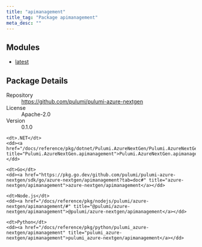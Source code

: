 ```yaml
---
title: "apimanagement"
title_tag: "Package apimanagement"
meta_desc: ""
---
```


<!-- WARNING: this file was generated by Pulumi Docs Generator. -->
<!-- Do not edit by hand unless you're certain you know what you are doing! -->



<h2 id="modules">Modules</h2>
<ul class="api">
    <li><a href="latest/" title="latest"><span class="symbol module"></span>latest</a></li>
</ul>

<h2 id="package-details">Package Details</h2>
<dl class="package-details">
	<dt>Repository</dt>
	<dd><a href="https://github.com/pulumi/pulumi-azure-nextgen">https://github.com/pulumi/pulumi-azure-nextgen</a></dd>
	<dt>License</dt>
	<dd>Apache-2.0</dd>
	<dt>Version</dt>
	<dd>0.1.0</dd>
</dl>



<dl class="tabular">

    <dt>.NET</dt>
    <dd><a href="/docs/reference/pkg/dotnet/Pulumi.AzureNextGen/Pulumi.AzureNextGen.apimanagement.html" title="Pulumi.AzureNextGen.apimanagement">Pulumi.AzureNextGen.apimanagement</a></dd>

    <dt>Go</dt>
    <dd><a href="https://pkg.go.dev/github.com/pulumi/pulumi-azure-nextgen/sdk/go/azure-nextgen/apimanagement?tab=doc#" title="azure-nextgen/apimanagement">azure-nextgen/apimanagement</a></dd>

    <dt>Node.js</dt>
    <dd><a href="/docs/reference/pkg/nodejs/pulumi/azure-nextgen/apimanagement/#" title="@pulumi/azure-nextgen/apimanagement">@pulumi/azure-nextgen/apimanagement</a></dd>

    <dt>Python</dt>
    <dd><a href="/docs/reference/pkg/python/pulumi_azure-nextgen/apimanagement" title="pulumi_azure-nextgen/apimanagement">pulumi_azure-nextgen/apimanagement</a></dd>

</dl>


